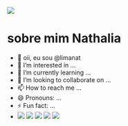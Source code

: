 ![](https://gizmodo.uol.com.br/wp-content/blogs.dir/8/files/2021/02/nyan-cat.gif)
# sobre mim **Nathalia**
- 👋 oii, eu sou @limanat
- 👀 I’m interested in ...
- 🌱 I’m currently learning ...
- 💞️ I’m looking to collaborate on ...
- 📫 How to reach me ...
- 😄 Pronouns: ...
- ⚡ Fun fact: ...
- ![](https://img.shields.io/badge/WhatsApp-25D366?style=for-the-badge&logo=whatsapp&logoColor=white)
![](https://img.shields.io/badge/iFood-EA1D2C?style=for-the-badge&logo=ifood&logoColor=white)
![](https://img.shields.io/badge/McDonald's-FBC817?style=for-the-badge&logo=McDonald's&logoColor=white)
![](https://img.shields.io/badge/nubank-820AD1?style=for-the-badge&logo=nubank&logoColor=white)
![](https://img.shields.io/badge/mac%20os-000000?style=for-the-badge&logo=apple&logoColor=white)





